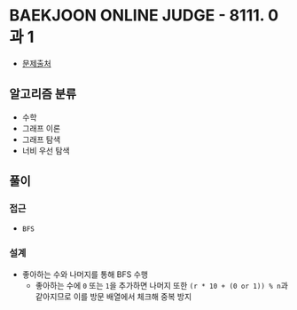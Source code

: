 # BAEKJOON ONLINE JUDGE - 8111. 0과 1

- [문제출처](https://www.acmicpc.net/problem/8111 '8111. 0과 1')

## 알고리즘 분류

- 수학
- 그래프 이론
- 그래프 탐색
- 너비 우선 탐색

## 풀이

### 접근

- `BFS`

### 설계

- 좋아하는 수와 나머지를 통해 BFS 수행
  - 좋아하는 수에 `0` 또는 `1`을 추가하면 나머지 또한 `(r * 10 + (0 or 1)) % n`과 같아지므로 이를 방문 배열에서 체크해 중복 방지
